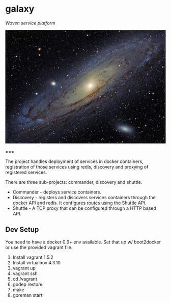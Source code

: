 galaxy
======

*Woven service platform*

![galaxy](logo.jpg)

===

The project handles deployment of services in docker containers, registration of those
services using redis, discovery and proxying of registered services.

There are three sub-projects: commander, discovery and shuttle.

  * Commander - deploys service containers.
  * Discovery - registers and discovers services containers through the docker API and redis. It
    configures routes using the Shuttle API.
  * Shuttle - A TCP proxy that can be configured through a HTTP based API.



## Dev Setup

You need to have a docker 0.9+ env available.  Set that up w/ boot2docker or use the provided
vagrant file.

1. Install vagrant 1.5.2
2. Install virtualbox 4.3.10
3. vagrant up
4. vagrant ssh
5. cd /vagrant
6. godep restore
7. make
8. goreman start


